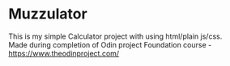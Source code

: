 # Muzzulator

This is my simple Calculator project with using html/plain js/css.  
Made during completion of Odin project Foundation course - https://www.theodinproject.com/